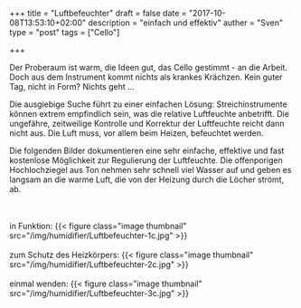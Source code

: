 +++
title = "Luftbefeuchter"
draft = false
date = "2017-10-08T13:53:10+02:00"
description = "einfach und effektiv" 
auther = "Sven"
type = "post"
tags = ["Cello"]

+++

Der Proberaum ist warm, die Ideen gut, das Cello gestimmt - an die Arbeit. Doch aus dem Instrument kommt nichts als krankes Krächzen. Kein guter Tag, nicht in Form? Nichts geht …

Die ausgiebige Suche führt zu einer einfachen Lösung: Streichinstrumente können extrem empfindlich sein, was die relative Luftfeuchte anbetrifft. Die ungefähre, zeitweilige Kontrolle und Korrektur der Luftfeuchte reicht dann nicht aus. Die Luft muss, vor allem beim Heizen, befeuchtet werden.

Die folgenden Bilder dokumentieren eine sehr einfache, effektive und fast kostenlose Möglichkeit zur Regulierung der Luftfeuchte. Die offenporigen Hochlochziegel aus Ton nehmen sehr schnell viel Wasser auf und geben es langsam an die warme Luft, die von der Heizung durch die Löcher strömt, ab.

<br>
<br>
in Funktion:
{{< figure class="image thumbnail" src="/img/humidifier/Luftbefeuchter-1c.jpg" >}}

<br>
<br>
zum Schutz des Heizkörpers:
{{< figure class="image thumbnail" src="/img/humidifier/Luftbefeuchter-2c.jpg" >}}

<br>
<br>
einmal wenden:
{{< figure class="image thumbnail" src="/img/humidifier/Luftbefeuchter-3c.jpg" >}}


